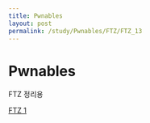 ```yaml
---
title: Pwnables
layout: post
permalink: /study/Pwnables/FTZ/FTZ_13
---
```


Pwnables
===

FTZ 정리용

<a href='/1'>FTZ 1</a>